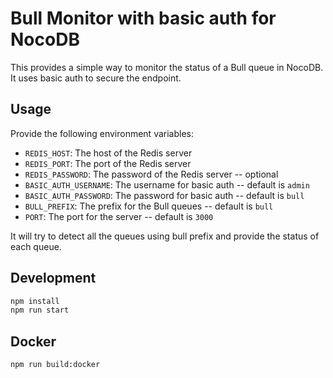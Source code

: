 # Bull Monitor with basic auth for NocoDB

This provides a simple way to monitor the status of a Bull queue in NocoDB. It uses basic auth to secure the endpoint.

## Usage

Provide the following environment variables:
- `REDIS_HOST`: The host of the Redis server
- `REDIS_PORT`: The port of the Redis server
- `REDIS_PASSWORD`: The password of the Redis server -- optional
- `BASIC_AUTH_USERNAME`: The username for basic auth -- default is `admin`
- `BASIC_AUTH_PASSWORD`: The password for basic auth -- default is `bull`
- `BULL_PREFIX`: The prefix for the Bull queues -- default is `bull`
- `PORT`: The port for the server -- default is `3000`

It will try to detect all the queues using bull prefix and provide the status of each queue.


## Development

```bash
npm install
npm run start
```

## Docker

```bash
npm run build:docker
```
